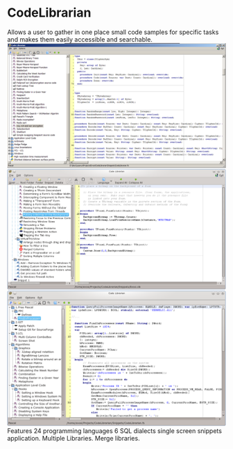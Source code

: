 # CodeLibrarian
Allows a user to gather in one place small code samples for specific tasks and makes them easily accessible and searchable.
![alter text](/ScreenShots/1.png?raw=true "This is a title")
![alter text](/ScreenShots/3.png?raw=true "This is a title")
![alter text](/ScreenShots/4.png?raw=true "This is a title")
Features
    24 programming languages
    6 SQL dialects
    single screen snippets application.
    Multiple Libraries.
    Merge libraries.